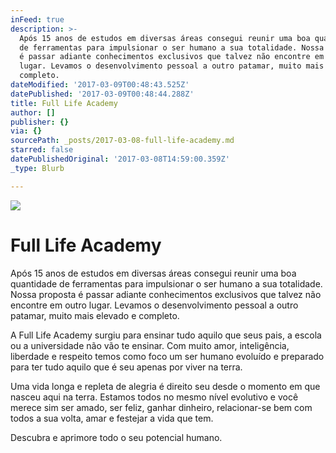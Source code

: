 ```yaml
---
inFeed: true
description: >-
  Após 15 anos de estudos em diversas áreas consegui reunir uma boa quantidade
  de ferramentas para impulsionar o ser humano a sua totalidade. Nossa proposta
  é passar adiante conhecimentos exclusivos que talvez não encontre em outro
  lugar. Levamos o desenvolvimento pessoal a outro patamar, muito mais elevado e
  completo.
dateModified: '2017-03-09T00:48:43.525Z'
datePublished: '2017-03-09T00:48:44.288Z'
title: Full Life Academy
author: []
publisher: {}
via: {}
sourcePath: _posts/2017-03-08-full-life-academy.md
starred: false
datePublishedOriginal: '2017-03-08T14:59:00.359Z'
_type: Blurb

---
```

![](https://the-grid-user-content.s3-us-west-2.amazonaws.com/19874b9f-f027-4923-b602-d680937db908.png)

# Full Life Academy

Após 15 anos de estudos em diversas áreas consegui reunir uma boa quantidade de ferramentas para impulsionar o ser humano a sua totalidade. Nossa proposta é passar adiante conhecimentos exclusivos que talvez não encontre em outro lugar. Levamos o desenvolvimento pessoal a outro patamar, muito mais elevado e completo.

A Full Life Academy surgiu para ensinar tudo aquilo que seus pais, a escola ou a universidade não vão te ensinar. Com muito amor, inteligência, liberdade e respeito temos como foco um ser humano evoluído e preparado para ter tudo aquilo que é seu apenas por viver na terra.

Uma vida longa e repleta de alegria é direito seu desde o momento em que nasceu aqui na terra. Estamos todos no mesmo nível evolutivo e você merece sim ser amado, ser feliz, ganhar dinheiro, relacionar-se bem com todos a sua volta, amar e festejar a vida que tem.

Descubra e aprimore todo o seu potencial humano.